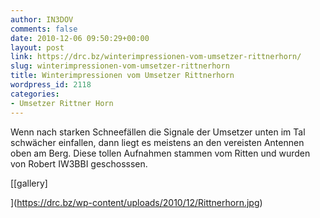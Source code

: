 ```yaml
---
author: IN3DOV
comments: false
date: 2010-12-06 09:50:29+00:00
layout: post
link: https://drc.bz/winterimpressionen-vom-umsetzer-rittnerhorn/
slug: winterimpressionen-vom-umsetzer-rittnerhorn
title: Winterimpressionen vom Umsetzer Rittnerhorn
wordpress_id: 2118
categories:
- Umsetzer Rittner Horn
---
```


Wenn nach starken Schneefällen die Signale der Umsetzer unten im Tal schwächer einfallen, dann liegt es meistens an den vereisten Antennen oben am Berg. Diese tollen Aufnahmen stammen vom Ritten und wurden von Robert IW3BBI geschosssen. 


[[gallery]

](https://drc.bz/wp-content/uploads/2010/12/Rittnerhorn.jpg)


 



